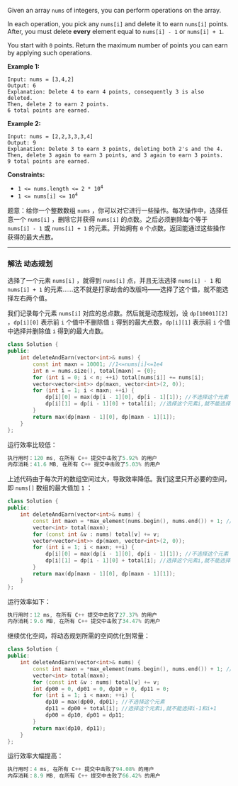<p>Given an array <code>nums</code> of integers, you can perform operations on the array.</p>

<p>In each operation, you pick any <code>nums[i]</code> and delete it to earn <code>nums[i]</code> points. After, you must delete <b>every</b> element equal to <code>nums[i] - 1</code> or <code>nums[i] + 1</code>.</p>

<p>You start with <code>0</code> points. Return the maximum number of points you can earn by applying such operations.</p>
 
<p><strong>Example 1:</strong></p>

```clike
Input: nums = [3,4,2]
Output: 6
Explanation: Delete 4 to earn 4 points, consequently 3 is also deleted.
Then, delete 2 to earn 2 points.
6 total points are earned.
```
 
<p><strong>Example 2:</strong></p>

```clike
Input: nums = [2,2,3,3,3,4]
Output: 9
Explanation: Delete 3 to earn 3 points, deleting both 2's and the 4.
Then, delete 3 again to earn 3 points, and 3 again to earn 3 points.
9 total points are earned.
```
<p><strong>Constraints:</strong></p>

<ul>
	<li><code>1 &lt;= nums.length &lt;= 2 * 10<sup>4</sup></code></li>
	<li><code>1 &lt;= nums[i] &lt;= 10<sup>4</sup></code></li>
</ul>
 
题意：给你一个整数数组 `nums` ，你可以对它进行一些操作。每次操作中，选择任意一个 `nums[i]` ，删除它并获得 `nums[i]` 的点数。之后必须删除每个等于 `nums[i] - 1` 或 `nums[i] + 1` 的元素。开始拥有 `0` 个点数。返回能通过这些操作获得的最大点数。

---
### 解法 动态规划
选择了一个元素 `nums[i]` ，就得到 `nums[i]` 点，并且无法选择 `nums[i] - 1` 和 `nums[i] + 1` 的元素……这不就是打家劫舍的改版吗——选择了这个值，就不能选择左右两个值。

我们记录每个元素 `nums[i]` 对应的总点数。然后就是动态规划，设 `dp[10001][2]` ，`dp[i][0]` 表示前 `i` 个值中不删除值 `i` 得到的最大点数，`dp[i][1]` 表示前 `i` 个值中选择并删除值 `i` 得到的最大点数。
```cpp
class Solution {
public:
    int deleteAndEarn(vector<int>& nums) {
        const int maxn = 10001; //1<=nums[i]<=1e4
        int n = nums.size(), total[maxn] = {0};
        for (int i = 0; i < n; ++i) total[nums[i]] += nums[i]; 
        vector<vector<int>> dp(maxn, vector<int>(2, 0));
        for (int i = 1; i < maxn; ++i) {
            dp[i][0] = max(dp[i - 1][0], dp[i - 1][1]); //不选择这个元素
            dp[i][1] = dp[i - 1][0] + total[i]; //选择这个元素i,就不能选择i-1和i+1
        }
        return max(dp[maxn - 1][0], dp[maxn - 1][1]);
    }
};
```
运行效率比较低：
```cpp
执行用时：120 ms, 在所有 C++ 提交中击败了5.92% 的用户
内存消耗：41.6 MB, 在所有 C++ 提交中击败了5.03% 的用户
```
上述代码由于每次开的数组空间过大，导致效率降低。我们这里只开必要的空间，即 `nums[]` 数组的最大值加 `1` ：
```cpp
class Solution {
public:
    int deleteAndEarn(vector<int>& nums) {
        const int maxn = *max_element(nums.begin(), nums.end()) + 1; //1<=nums[i]<=1e4
        vector<int> total(maxn);
        for (const int &v : nums) total[v] += v; 
        vector<vector<int>> dp(maxn, vector<int>(2, 0));
        for (int i = 1; i < maxn; ++i) {
            dp[i][0] = max(dp[i - 1][0], dp[i - 1][1]); //不选择这个元素
            dp[i][1] = dp[i - 1][0] + total[i]; //选择这个元素i,就不能选择i-1和i+1
        }
        return max(dp[maxn - 1][0], dp[maxn - 1][1]);
    }
};
```
运行效率如下：
```cpp
执行用时：12 ms, 在所有 C++ 提交中击败了27.37% 的用户
内存消耗：9.6 MB, 在所有 C++ 提交中击败了34.47% 的用户
```
继续优化空间，将动态规划所需的空间优化到常量：
```cpp
class Solution {
public:
    int deleteAndEarn(vector<int>& nums) {
        const int maxn = *max_element(nums.begin(), nums.end()) + 1; //1<=nums[i]<=1e4
        vector<int> total(maxn);
        for (const int &v : nums) total[v] += v; 
        int dp00 = 0, dp01 = 0, dp10 = 0, dp11 = 0;
        for (int i = 1; i < maxn; ++i) {
            dp10 = max(dp00, dp01); //不选择这个元素
            dp11 = dp00 + total[i]; //选择这个元素i,就不能选择i-1和i+1
            dp00 = dp10, dp01 = dp11;
        }
        return max(dp10, dp11);
    }
};
```
运行效率大幅提高：
```cpp
执行用时：4 ms, 在所有 C++ 提交中击败了94.08% 的用户
内存消耗：8.9 MB, 在所有 C++ 提交中击败了66.42% 的用户
```
